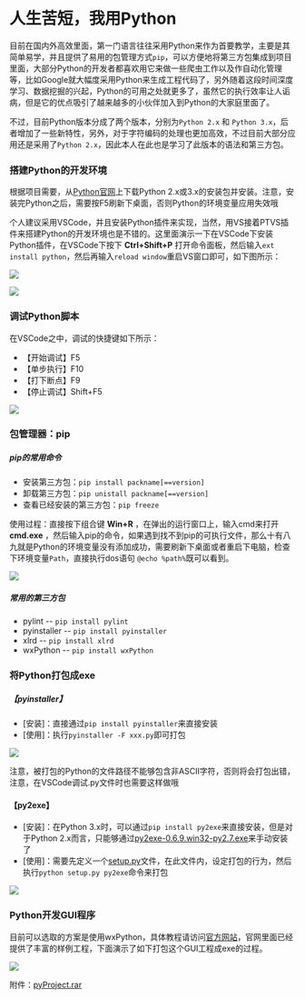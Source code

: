 # 人生苦短，我用Python
目前在国内外高效里面，第一门语言往往采用Python来作为首要教学，主要是其简单易学，并且提供了易用的包管理方式`pip`，可以方便地将第三方包集成到项目里面，大部分Python的开发者都喜欢用它来做一些爬虫工作以及作自动化管理等，比如Google就大幅度采用Python来生成工程代码了，另外随着这段时间深度学习、数据挖掘的兴起，Python的可用之处就更多了，虽然它的执行效率让人诟病，但是它的优点吸引了越来越多的小伙伴加入到Python的大家庭里面了。

不过，目前Python版本分成了两个版本，分别为`Python 2.x` 和 `Python 3.x`，后者增加了一些新特性，另外，对于字符编码的处理也更加高效，不过目前大部分应用还是采用了`Python 2.x`，因此本人在此也是学习了此版本的语法和第三方包。

### 搭建Python的开发环境
根据项目需要，从[Python官网](https://www.python.org/)上下载Python 2.x或3.x的安装包并安装。注意，安装完Python之后，需要按F5刷新下桌面，否则Python的环境变量应用失效哦

个人建议采用VSCode，并且安装Python插件来实现，当然，用VS接着PTVS插件来搭建Python的开发环境也是不错的。这里面演示一下在VSCode下安装Python插件，在VSCode下按下 **Ctrl+Shift+P** 打开命令面板，然后输入`ext install python`，然后再输入`reload window`重启VS窗口即可，如下图所示：

![](assets/002/1.安装Python.gif)  

![](assets/002/2.在VSCode中安装Python插件.gif)  

### 调试Python脚本
在VSCode之中，调试的快捷键如下所示：
 - 【开始调试】F5
 - 【单步执行】F10
 - 【打下断点】F9
 - 【停止调试】Shift+F5

![](assets/002/4.在VSCode中调试Python.gif)  

### 包管理器：pip
##### pip的常用命令
 - 安装第三方包：`pip install packname[==version]`
 - 卸载第三方包：`pip unistall packname[==version]`
 - 查看已经安装的第三方包：`pip freeze`

使用过程：直接按下组合键 **Win+R** ，在弹出的运行窗口上，输入cmd来打开 **cmd.exe** ，然后输入pip的命令，如果遇到找不到pip的可执行文件，那么十有八九就是Python的环境变量没有添加成功，需要刷新下桌面或者重启下电脑，检查下环境变量`Path`，直接执行dos语句 `@echo %path%`既可以看到。

![](assets/002/3.安装pylint.gif)

##### 常用的第三方包
 - pylint -- `pip install pylint`
 - pyinstaller -- `pip install pyinstaller`
 - xlrd -- `pip install xlrd`
 - wxPython -- `pip install wxPython`

### 将Python打包成exe
##### 【pyinstaller】
 - [安装]：直接通过`pip install pyinstaller`来直接安装
 - [使用]：执行`pyinstaller -F xxx.py`即可打包

![](assets/002/5.安装pyinstaller并使用.gif)  

注意，被打包的Python的文件路径不能够包含非ASCII字符，否则将会打包出错，注意，在VSCode调试.py文件时也需要这样做哦

#### 【py2exe】
 - [安装]：在Python 3.x时，可以通过`pip install py2exe`来直接安装，但是对于Python 2.x而言，只能够通过[py2exe-0.6.9.win32-py2.7.exe](assets/002/py2exe-0.6.9.win32-py2.7.exe)来手动安装了
 - [使用]：需要先定义一个[setup.py](assets/002/setup.py)文件，在此文件内，设定打包的行为，然后执行`python setup.py py2exe`命令来打包

![](assets/002/6.安装py2exe并使用.gif)

### Python开发GUI程序
目前可以选取的方案是使用wxPython，具体教程请访问[官方网站](http://www.wxpython.org)，官网里面已经提供了丰富的样例工程，下面演示了如下打包这个GUI工程成exe的过程。

![](assets/002/7.安装wxPython并使用.gif)

附件：[pyProject.rar](assets/002/pyProject.rar)
